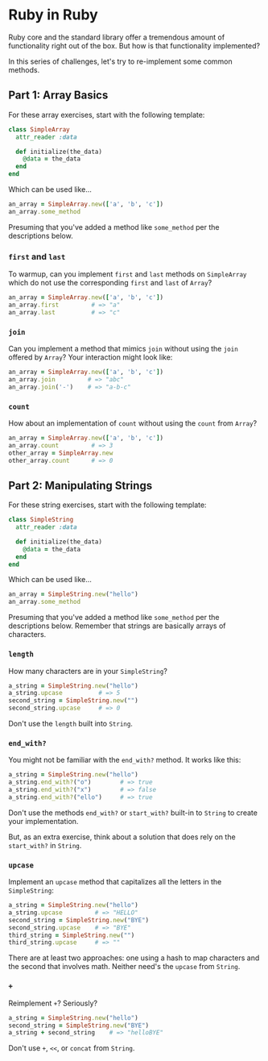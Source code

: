 # Ruby in Ruby

Ruby core and the standard library offer a tremendous amount of functionality
right out of the box. But how is that functionality implemented?

In this series of challenges, let's try to re-implement some common methods.

## Part 1: Array Basics

For these array exercises, start with the following template:

```ruby
class SimpleArray
  attr_reader :data

  def initialize(the_data)
    @data = the_data
  end
end
```

Which can be used like...

```ruby
an_array = SimpleArray.new(['a', 'b', 'c'])
an_array.some_method
```

Presuming that you've added a method like `some_method` per the descriptions
below.

### `first` and `last`

To warmup, can you implement `first` and `last` methods on `SimpleArray` which
do not use the corresponding `first` and `last` of `Array`?

```ruby
an_array = SimpleArray.new(['a', 'b', 'c'])
an_array.first         # => "a"
an_array.last          # => "c"
```

### `join`

Can you implement a method that mimics `join` without using the `join` offered
by `Array`? Your interaction might look like:

```ruby
an_array = SimpleArray.new(['a', 'b', 'c'])
an_array.join         # => "abc"
an_array.join('-')    # => "a-b-c"
```

### `count`

How about an implementation of `count` without using the `count` from `Array`?

```ruby
an_array = SimpleArray.new(['a', 'b', 'c'])
an_array.count         # => 3
other_array = SimpleArray.new
other_array.count      # => 0
```

## Part 2: Manipulating Strings

For these string exercises, start with the following template:

```ruby
class SimpleString
  attr_reader :data

  def initialize(the_data)
    @data = the_data
  end
end
```

Which can be used like...

```ruby
an_array = SimpleString.new("hello")
an_array.some_method
```

Presuming that you've added a method like `some_method` per the descriptions
below. Remember that strings are basically arrays of characters.

### `length`

How many characters are in your `SimpleString`?

```ruby
a_string = SimpleString.new("hello")
a_string.upcase          # => 5
second_string = SimpleString.new("")
second_string.upcase     # => 0
```

Don't use the `length` built into `String`.

### `end_with?`

You might not be familiar with the `end_with?` method. It works like this:

```ruby
a_string = SimpleString.new("hello")
a_string.end_with?("o")        # => true
a_string.end_with?("x")        # => false
a_string.end_with?("ello")     # => true
```

Don't use the methods `end_with?` or `start_with?` built-in to `String` to create
your implementation.

But, as an extra exercise, think about a solution that does rely on the `start_with?`
in `String`.

### `upcase`

Implement an `upcase` method that capitalizes all the letters in the `SimpleString`:

```ruby
a_string = SimpleString.new("hello")
a_string.upcase         # => "HELLO"
second_string = SimpleString.new("BYE")
second_string.upcase    # => "BYE"
third_string = SimpleString.new("")
third_string.upcase     # => ""
```

There are at least two approaches: one using a hash to map characters and the second
that involves math. Neither need's the `upcase` from `String`.

### `+`

Reimplement `+`? Seriously?

```ruby
a_string = SimpleString.new("hello")
second_string = SimpleString.new("BYE")
a_string + second_string    # => "helloBYE"
```

Don't use `+`, `<<`, or `concat` from `String`.
